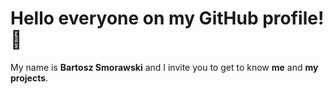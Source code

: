 # Hello everyone on my GitHub profile! 👋
My name is **Bartosz Smorawski** and I invite you to get to know **me** and **my projects**.
